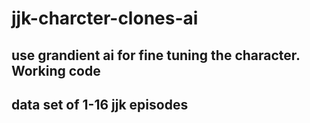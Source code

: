 ﻿# jjk-charcter-clones-ai

 ## use grandient ai for fine tuning the character. Working  code
 ## data set of 1-16 jjk episodes
 
